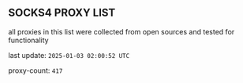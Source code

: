 ## SOCKS4 PROXY LIST

all proxies in this list were collected from open sources and tested for functionality

last update: `2025-01-03 02:00:52 UTC`

proxy-count: `417`
